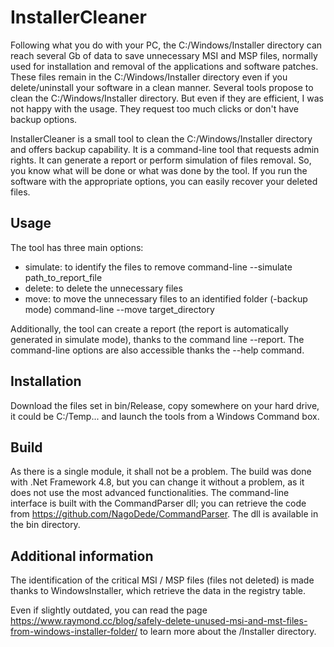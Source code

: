 # InstallerCleaner

Following what you do with your PC, the C:/Windows/Installer directory can reach several Gb of data to save unnecessary MSI and MSP files, normally used for installation and removal of the applications and software patches. These files remain in the C:/Windows/Installer directory even if you delete/uninstall your software in a clean manner.
Several tools propose to clean the C:/Windows/Installer directory. But even if they are efficient, I was not happy with the usage. They request too much clicks or don't have backup options.

InstallerCleaner is a small tool to clean the C:/Windows/Installer directory and offers backup capability. It is a command-line tool that requests admin rights. It can generate a report or perform simulation of files removal. So, you know what will be done or what was done by the tool. If you run the software with the appropriate options, you can easily recover your deleted files.

## Usage
The tool has three main options:
- simulate: to identify the files to remove
    command-line --simulate path_to_report_file
- delete: to delete the unnecessary files
- move: to move the unnecessary files to an identified folder (-backup mode)
    command-line --move target_directory

Additionally, the tool can create a report (the report is automatically generated in simulate mode), thanks to the command line --report.
The command-line options are also accessible thanks the --help command.

## Installation
Download the files set in bin/Release, copy somewhere on your hard drive, it could be C:/Temp... and launch the tools from a Windows Command box.

## Build
As there is a single module, it shall not be a problem.
The build was done with .Net Framework 4.8, but you can change it without a problem, as it does not use the most advanced functionalities.
The command-line interface is built with the CommandParser dll; you can retrieve the code from https://github.com/NagoDede/CommandParser. The dll is available in the bin directory.

## Additional information
The identification of the critical MSI / MSP files (files not deleted) is made thanks to WindowsInstaller, which retrieve the data in the registry table.

Even if slightly outdated, you can read the page https://www.raymond.cc/blog/safely-delete-unused-msi-and-mst-files-from-windows-installer-folder/ to learn more about the /Installer directory.
